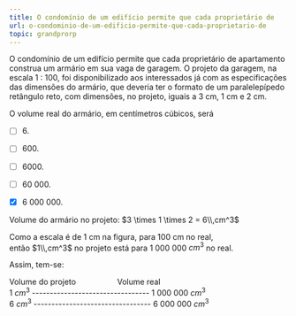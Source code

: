 ```yaml
---
title: O condomínio de um edifício permite que cada proprietário de
url: o-condominio-de-um-edificio-permite-que-cada-proprietario-de
topic: grandprorp
---
```



O condomínio de um edifício permite que cada proprietário de apartamento construa um armário em sua vaga de garagem. O projeto da garagem, na escala 1 : 100, foi disponibilizado aos interessados já com as especificações das dimensões do armário, que deveria ter o formato de um paralelepípedo retângulo reto, com dimensões, no projeto, iguais a 3 cm, 1 cm e 2 cm.

O volume real do armário, em centímetros cúbicos, será



- [ ] 6\.
- [ ] 600\.
- [ ] 6000\.
- [ ] 60 000.
- [x] 6 000 000.


Volume do armário no projeto: $3 \times 1 \times 2 = 6\\,cm^3$

Como a escala é de 1 cm na figura, para 100 cm no real, então $1\\,cm^3$ no projeto está para 1 000 000 $cm^3$ no real.

Assim, tem-se:

Volume do projeto                   Volume real\
1 $cm^3$ --------------------------------- 1 000 000 $cm^3$\
6 $cm^3$ --------------------------------- 6 000 000 $cm^3$
